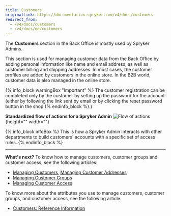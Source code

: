 ```yaml
---
title: Customers
originalLink: https://documentation.spryker.com/v4/docs/customers
redirect_from:
  - /v4/docs/customers
  - /v4/docs/en/customers
---
```


The **Customers** section in the Back Office is mostly used by Spryker Admins.

This section is used for managing customer data from the Back Office by adding personal information like name and email address, as well as customer billing and shipping addresses. In most cases, the customer profiles are added by customers in the online store. In the B2B world, customer data is also managed in the online store.

{% info_block warningBox "Important" %}
The customer registration can be completed only by the customer by setting up the password for the account (either by following the link sent by email or by clicking the reset password button in the shop
{% endinfo_block %}.)

**Standardized flow of actions for a Spryker Admin**
![Flow of actions](https://spryker.s3.eu-central-1.amazonaws.com/docs/User+Guides/Back+Office+User+Guides/Customers/customers-section.png){height="" width=""}

{% info_block infoBox %}
This is how a Spryker Admin interacts with other departments to build customers' accounts with a specific set of access rules. 
{% endinfo_block %}
***
**What's next?**
To know how to manage customers, customer groups and customer access, see the following articles:

* [Managing Customers](/docs/scos/dev/user-guides/202001.0/back-office-user-guide/customers/customers-customer-access-customer-groups/managing-custom), [Managing Customer Addresses](/docs/scos/dev/user-guides/202001.0/back-office-user-guide/customers/customers-customer-access-customer-groups/managing-custom)
* [Managing Customer Groups](/docs/scos/dev/user-guides/202001.0/back-office-user-guide/customers/customers-customer-access-customer-groups/managing-custom)
* [Managing Customer Access](/docs/scos/dev/user-guides/202001.0/back-office-user-guide/customers/customers-customer-access-customer-groups/managing-custom)

To know more about the attributes you use to manage customers, customer groups, and customer access, see the following article:

* [Customers: Reference Information](/docs/scos/dev/user-guides/202001.0/back-office-user-guide/customers/references/customers-refer)

